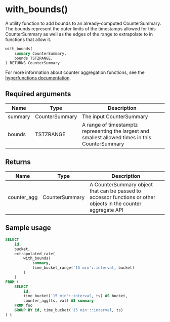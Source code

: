 # with_bounds() <tag type="toolkit" content="toolkit" />
A utility function to add bounds to an already-computed CounterSummary. The
bounds represent the outer limits of the timestamps allowed for this
CounterSummary as well as the edges of the range to extrapolate to in functions
that allow it.

```sql
with_bounds(
    summary CounterSummary,
    bounds TSTZRANGE,
) RETURNS CounterSummary
```

For more information about counter aggregation functions, see the
[hyperfunctions documentation][hyperfunctions-counter-agg].

## Required arguments

|Name|Type|Description|
|-|-|-|
|summary|CounterSummary|The input CounterSummary|
|bounds|TSTZRANGE|A range of timestamptz representing the largest and smallest allowed times in this CounterSummary|

## Returns

|Name|Type|Description|
|-|-|-|
|counter_agg|CounterSummary|A CounterSummary object that can be passed to accessor functions or other objects in the counter aggregate API|

## Sample usage

```sql
SELECT
    id,
    bucket,
    extrapolated_rate(
        with_bounds(
            summary,
            time_bucket_range('15 min'::interval, bucket)
        )
    )
FROM (
    SELECT
        id,
        time_bucket('15 min'::interval, ts) AS bucket,
        counter_agg(ts, val) AS summary
    FROM foo
    GROUP BY id, time_bucket('15 min'::interval, ts)
) t
```


[hyperfunctions-counter-agg]: timescaledb/:currentVersion:/how-to-guides/hyperfunctions/counter-aggregation/
